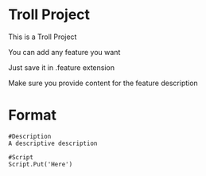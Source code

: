 # Troll Project
This is a Troll Project

You can add any feature you want 

Just save it in .feature extension 

Make sure you provide content for the feature description

# Format

```
#Description
A descriptive description

#Script
Script.Put('Here')
```
